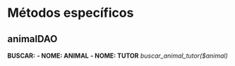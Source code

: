 # Métodos específicos

## animalDAO

**BUSCAR:**
**- NOME: ANIMAL**
**- NOME: TUTOR**
*buscar_animal_tutor($animal)*